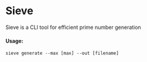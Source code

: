 # Sieve
Sieve is a CLI tool for efficient prime number generation

#### Usage:
```
sieve generate --max [max] --out [filename]
```
